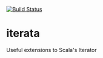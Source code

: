 [![Build Status](https://travis-ci.org/tim-group/iterata.svg)](https://travis-ci.org/tim-group/iterata)

# iterata
Useful extensions to Scala's Iterator
